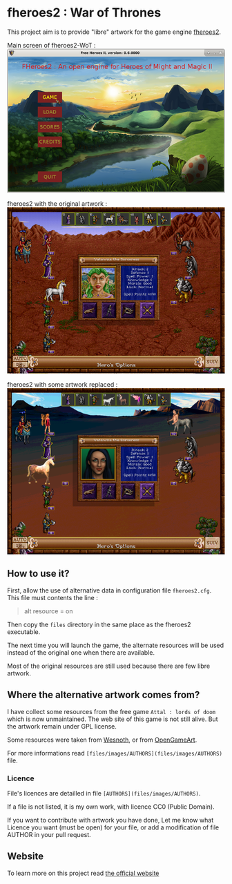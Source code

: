 # fheroes2 : War of Thrones

This project aim is to provide "libre" artwork for the game engine [fheroes2](https://sourceforge.net/projects/fheroes2).

Main screen of fheroes2-WoT :
![screenshot](assets/screenshot_main_screen.png)

fheroes2 with the original artwork :
![screenshot](assets/screenshot_battle.png)

fheroes2 with some artwork replaced :
![screenshot](assets/screenshot_battle_mod.png)

## How to use it?

First, allow the use of alternative data in configuration file `fheroes2.cfg`.
This file must contents the line :

> alt resource = on

Then copy the `files` directory in the same place as the fheroes2 executable.

The next time you will launch the game, the alternate resources will be used instead of the original one when there are available.

Most of the original resources are still used because there are few libre artwork.

## Where the alternative artwork comes from?

I have collect some resources from the free game `Attal : lords of doom` which is now unmaintained.
The web site of this game is not still alive. But the artwork remain under GPL license.

Some resources were taken from [Wesnoth](http://wesnoth.org), or from [OpenGameArt](http://opengameart.org).

For more informations read `[files/images/AUTHORS](files/images/AUTHORS)` file.

### Licence

File's licences are detailled in file `[AUTHORS](files/images/AUTHORS)`.

If a file is not listed, it is my own work, with licence CC0 (Public Domain).

If you want to contribute with artwork you have done, Let me know what Licence you want (must be open) for your file, or add a modification of file AUTHOR in your pull request.

## Website

To learn more on this project read [the official website](http://thaddeus002.github.io/fheroes2-WoT/index.html)
